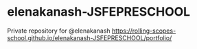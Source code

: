 # elenakanash-JSFEPRESCHOOL
Private repository for @elenakanash
https://rolling-scopes-school.github.io/elenakanash-JSFEPRESCHOOL/portfolio/
